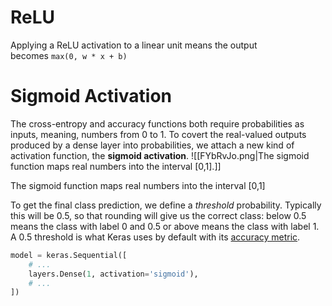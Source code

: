 


# ReLU 
Applying a ReLU activation to a linear unit means the output becomes `max(0, w * x + b)`

# Sigmoid Activation
The cross-entropy and accuracy functions both require probabilities as inputs, meaning, numbers from 0 to 1. To covert the real-valued outputs produced by a dense layer into probabilities, we attach a new kind of activation function, the **sigmoid activation**.
![[FYbRvJo.png|The sigmoid function maps real numbers into the interval \[0,1\].]]

The sigmoid function maps real numbers into the interval [0,1]

To get the final class prediction, we define a _threshold_ probability. Typically this will be 0.5, so that rounding will give us the correct class: below 0.5 means the class with label 0 and 0.5 or above means the class with label 1. A 0.5 threshold is what Keras uses by default with its [accuracy metric](https://www.tensorflow.org/api_docs/python/tf/keras/metrics/BinaryAccuracy).

```python
model = keras.Sequential([
	# ...
	layers.Dense(1, activation='sigmoid'),
	# ...
])
```